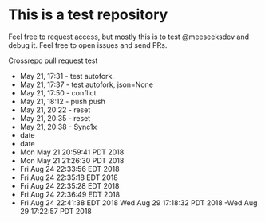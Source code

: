 # This is a test repository

Feel free to request access, but mostly this is to test @meeseeksdev and debug it. 
Feel free to open issues and send PRs.


Crossrepo pull request test

 - May 21, 17:31 - test autofork.
 - May 21, 17:37 - test autofork, json=None
 - May 21, 17:50 - conflict
 - May 21, 18:12 - push push
 - May 21, 20:22 - reset
 - May 21, 20:35 - reset
 - May 21, 20:38 - Sync1x
 - date
 - date
 - Mon May 21 20:59:41 PDT 2018
 - Mon May 21 21:26:30 PDT 2018
 - Fri Aug 24 22:33:56 EDT 2018
 - Fri Aug 24 22:35:18 EDT 2018
 - Fri Aug 24 22:35:28 EDT 2018
 - Fri Aug 24 22:36:49 EDT 2018
 - Fri Aug 24 22:41:38 EDT 2018
Wed Aug 29 17:18:32 PDT 2018
 -Wed Aug 29 17:22:57 PDT 2018
